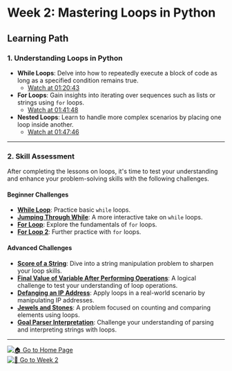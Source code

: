 # Week 2: Mastering Loops in Python

## Learning Path

### 1. **Understanding Loops in Python**
   - **While Loops**: Delve into how to repeatedly execute a block of code as long as a specified condition remains true.
     - [Watch at 01:20:43](https://www.youtube.com/watch?v=_uQrJ0TkZlc&t=4843s)
   - **For Loops**: Gain insights into iterating over sequences such as lists or strings using `for` loops.
     - [Watch at 01:41:48](https://www.youtube.com/watch?v=_uQrJ0TkZlc&t=6108s)
   - **Nested Loops**: Learn to handle more complex scenarios by placing one loop inside another.
     - [Watch at 01:47:46](https://www.youtube.com/watch?v=_uQrJ0TkZlc&t=6466s)
    
---

### 2. **Skill Assessment**

   After completing the lessons on loops, it's time to test your understanding and enhance your problem-solving skills with the following challenges.

#### **Beginner Challenges**
   - [**While Loop**](https://www.geeksforgeeks.org/problems/while-loop-in-python/1?page=1&category=python&difficulty=Easy&sortBy=difficulty): Practice basic `while` loops.
   - [**Jumping Through While**](https://www.geeksforgeeks.org/problems/jumping-through-while-python/1?page=1&category=python&difficulty=Easy&sortBy=difficulty): A more interactive take on `while` loops.
   - [**For Loop**](https://www.geeksforgeeks.org/problems/for-loop-python/1?page=1&category=python&difficulty=Easy&sortBy=difficulty): Explore the fundamentals of `for` loops.
   - [**For Loop 2**](https://www.geeksforgeeks.org/problems/for-loop-2-python/1?page=1&category=python&difficulty=Easy&sortBy=difficulty): Further practice with `for` loops.

#### **Advanced Challenges**
   - [**Score of a String**](https://leetcode.com/problems/score-of-a-string/description/): Dive into a string manipulation problem to sharpen your loop skills.
   - [**Final Value of Variable After Performing Operations**](https://leetcode.com/problems/final-value-of-variable-after-performing-operations/description/): A logical challenge to test your understanding of loop operations.
   - [**Defanging an IP Address**](https://leetcode.com/problems/defanging-an-ip-address/description/): Apply loops in a real-world scenario by manipulating IP addresses.
   - [**Jewels and Stones**](https://leetcode.com/problems/jewels-and-stones/description/): A problem focused on counting and comparing elements using loops.
   - [**Goal Parser Interpretation**](https://leetcode.com/problems/goal-parser-interpretation/description/): Challenge your understanding of parsing and interpreting strings with loops.


---
[![🏠 Go to Home Page](https://img.shields.io/badge/%F0%9F%8F%A0-Go%20to%20HomePage-blue)](../README.md)    
[![📅 Go to Week 2](https://img.shields.io/badge/%F0%9F%93%85-Go%20to%20Week%203-green)](Week3.md)
